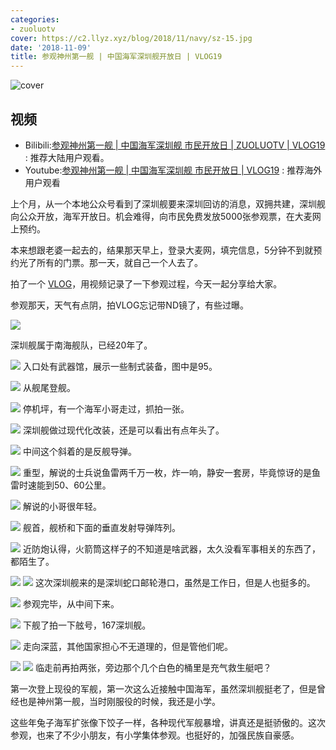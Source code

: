 ```yaml
---
categories:
- zuoluotv
cover: https://c2.llyz.xyz/blog/2018/11/navy/sz-15.jpg
date: '2018-11-09'
title: 参观神州第一舰 | 中国海军深圳舰开放日 | VLOG19
---
```


![cover](https://c2.llyz.xyz/blog/2018/11/navy/sz-15.jpg)

## 视频

- Bilibili:[参观神州第一舰 | 中国海军深圳舰 市民开放日 | ZUOLUOTV | VLOG19](https://www.bilibili.com/video/av35608764) : 推荐大陆用户观看。
- Youtube:[参观神州第一舰 | 中国海军深圳舰 市民开放日 | VLOG19](https://www.youtube.com/watch?v=L5wj3QY1fdA&t=17s) : 推荐海外用户观看

上个月，从一个本地公众号看到了深圳舰要来深圳回访的消息，双拥共建，深圳舰向公众开放，海军开放日。机会难得，向市民免费发放5000张参观票，在大麦网上预约。

本来想跟老婆一起去的，结果那天早上，登录大麦网，填完信息，5分钟不到就预约光了所有的门票。那一天，就自己一个人去了。

拍了一个 [VLOG](https://www.bilibili.com/video/av35608764)，用视频记录了一下参观过程，今天一起分享给大家。

参观那天，天气有点阴，拍VLOG忘记带ND镜了，有些过曝。

![](https://c2.llyz.xyz/blog/2018/11/navy/sz-1.jpg)

深圳舰属于南海舰队，已经20年了。

![](https://c2.llyz.xyz/blog/2018/11/navy/sz-3.jpg) 入口处有武器馆，展示一些制式装备，图中是95。

![](https://c2.llyz.xyz/blog/2018/11/navy/sz-4.jpg) 从舰尾登舰。

![](https://c2.llyz.xyz/blog/2018/11/navy/sz-5.jpg) 停机坪，有一个海军小哥走过，抓拍一张。

![](https://c2.llyz.xyz/blog/2018/11/navy/sz-6.jpg) 深圳舰做过现代化改装，还是可以看出有点年头了。

![](https://c2.llyz.xyz/blog/2018/11/navy/sz-7.jpg) 中间这个斜着的是反舰导弹。

![](https://c2.llyz.xyz/blog/2018/11/navy/sz-8.jpg) 重型，解说的士兵说鱼雷两千万一枚，炸一响，静安一套房，毕竟惊讶的是鱼雷时速能到50、60公里。

![](https://c2.llyz.xyz/blog/2018/11/navy/sz-9.jpg) 解说的小哥很年轻。

![](https://c2.llyz.xyz/blog/2018/11/navy/sz-11.jpg) 舰首，舰桥和下面的垂直发射导弹阵列。

![](https://c2.llyz.xyz/blog/2018/11/navy/sz-13.jpg) 近防炮认得，火箭筒这样子的不知道是啥武器，太久没看军事相关的东西了，都陌生了。

![](https://c2.llyz.xyz/blog/2018/11/navy/sz-12.jpg)
![](https://c2.llyz.xyz/blog/2018/11/navy/sz-10.jpg) 这次深圳舰来的是深圳蛇口邮轮港口，虽然是工作日，但是人也挺多的。

![](https://c2.llyz.xyz/blog/2018/11/navy/sz-18.jpg) 参观完毕，从中间下来。

![](https://c2.llyz.xyz/blog/2018/11/navy/sz-15.jpg) 下舰了拍一下舷号，167深圳舰。

![](https://c2.llyz.xyz/blog/2018/11/navy/sz-14.jpg) 走向深蓝，其他国家担心不无道理的，但是管他们呢。

![](https://c2.llyz.xyz/blog/2018/11/navy/sz-17.jpg)
![](https://c2.llyz.xyz/blog/2018/11/navy/sz-16.jpg) 临走前再拍两张，旁边那个几个白色的桶里是充气救生艇吧？

第一次登上现役的军舰，第一次这么近接触中国海军，虽然深圳舰挺老了，但是曾经也是神州第一舰，当时刚服役的时候，我还是小学。

这些年兔子海军扩张像下饺子一样，各种现代军舰暴增，讲真还是挺骄傲的。这次参观，也来了不少小朋友，有小学集体参观。也挺好的，加强民族自豪感。
